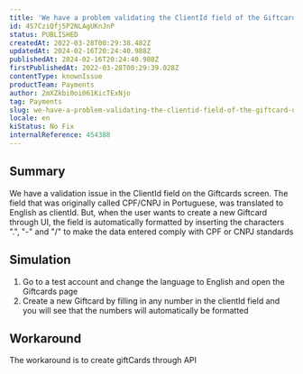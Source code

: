 ```yaml
---
title: 'We have a problem validating the ClientId field of the Giftcard on admin'
id: 4S7CziQfj5P2NLAgUKnJnP
status: PUBLISHED
createdAt: 2022-03-28T00:29:38.482Z
updatedAt: 2024-02-16T20:24:40.988Z
publishedAt: 2024-02-16T20:24:40.988Z
firstPublishedAt: 2022-03-28T00:29:39.028Z
contentType: knownIssue
productTeam: Payments
author: 2mXZkbi0oi061KicTExNjo
tag: Payments
slug: we-have-a-problem-validating-the-clientid-field-of-the-giftcard-on-admin
locale: en
kiStatus: No Fix
internalReference: 454388
---
```


## Summary


We have a validation issue in the ClientId field on the Giftcards screen. The field that was originally called CPF/CNPJ in Portuguese, was translated to English as clientId. But, when the user wants to create a new Giftcard through UI, the field is automatically formatted by inserting the characters ".", "-" and "/" to make the data entered comply with CPF or CNPJ standards



## Simulation



1. Go to a test account and change the language to English and open the Giftcards page
2. Create a new Giftcard by filling in any number in the clientId field and you will see that the numbers will automatically be formatted



## Workaround


The workaround is to create giftCards through API

